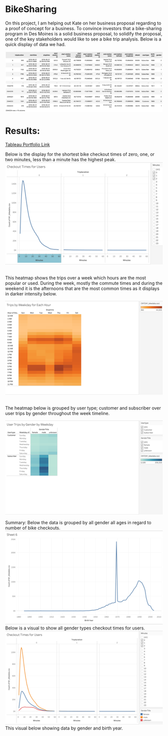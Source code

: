 # BikeSharing

On this project, I am helping out Kate on her business proposal regarding to a proof of concept for a business. To convince investors that a bike-sharing program in Des Moines is a solid business proposal, to solidify the proposal, one of the key stakeholders would like to see a bike trip analysis. Below is a quick display of data we had.


![dataframe.png](images/dataframe.png)

# Results:
<a href="https://public.tableau.com/app/profile/sevda.pruitt/viz/CompleteVisualsoftheChallenge/BikeShareProjectVisuals">Tableau Portfolio Link<a/>

Below is the display for the shortest bike checkout times of zero, one, or two minutes, less than a minute has the highest peak.
<br>
![checkouttimesforusers.png](images/checkouttimesforusers.png)

<br>
This heatmap shows the trips over a week which hours are the most popular or used. During the week, mostly the commute times and during the weekend it is the afternoons that are the most common times as it displays in darker intensity below.

![heatmapusertripsweekday.png](images/heatmapusertripsweekday.png)

<br>
The heatmap below is grouped by user type; customer and subscriber over user trips by gender throughout the week timeline.
<br>

![usertripsbygenderweekday.png](images/usertripsbygenderweekday.png)


Summary: 
Below the data is grouped by all gender all ages in regard to number of bike checkouts.
<br>
![AllGendersAgeDistribution.png](images/AllGendersAgeDistribution.png)
<br>
Below is a visual to show all gender types checkout times for users.
<br>
![checkouttimesusers.png](images/checkouttimesusers.png)
<br>
This visual below showing data by gender and birth year.

